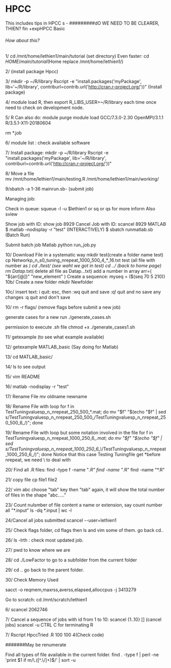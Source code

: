 # HPCC
This includes tips in HPCC
s -
#########dO WE NEED TO BE CLEARER, THIEN?
fin +expHPCC Basic

###### How about this?
1/ cd /mnt/home/lethien1/main/tutorial (set directory)
Even faster: 
cd $HOME/main/tutorial ($Home replace /mnt/home/lethien1/)



2/  (install package Hpcc)

3/ mkdir -p ~/R/library
Rscript -e "install.packages('myPackage', lib='~/R/library', contriburl=contrib.url('http://cran.r-project.org/'))" 
(Install package)


4/ module load R, then
export R_LIBS_USER=~/R/library
each time once need to check on development node.


5/ R
 Can also do: 
module purge
module load GCC/7.3.0-2.30  OpenMPI/3.1.1 R/3.5.1-X11-20180604



rm *.job

6/ module list : check available software


7/ Install package: 
mkdir -p ~/R/library
Rscript -e "install.packages('myPackage', lib='~/R/library', contriburl=contrib.url('http://cran.r-project.org/'))"


8/ Move a file  
 mv /mnt/home/lethien1/main/testing.R /mnt/home/lethien1/main/working/


9/sbatch -a 1-36 mainrun.sb- (submit job)

Managing job: 

Check in queue: squeue -l -u $lethien1
or          sq 
or           qs   for more inform
Also     sview

Show job with ID:  show job 8929
Cancel Job with ID: scancel 8929
MATLAB
$ matlab -nodisplay -r "test"   (INTERACTIVELY)
$ sbatch runmatlab.sb   (Batch Run)

Submit batch job Matlab 
python run_job.py

10/ Download File in a systematic way
mkdir test(create a folder name test)
cp Networkp_n_s0_tuning_nrepeat_1000_500_4_*_16.txt test (all file with number as *)
cd ./test/ (see waht we got in test)
cd ../ (back to home page)
rm Datap*.txt( delete all file as Datap...txt)
  add a number in array
arr=( "${arr[@]}" "new_element" )
Create a sequence: myseq =  ($(seq 70 5 210))
 10b/ Create a new folder
mkdir Newfolder

10c/ insert text: i
quit: esc, 
then :wq quit and save
:q! quit and no save any changes
:q quit and don't save





10/ rm -r flags/ (remove flags before submit a new job)

generate cases for a new run
./generate_cases.sh

permission to execute .sh file
chmod +x ./generate_cases1.sh

11/ getexample (to see what example available)

12/ getexample MATLAB_basic
(Say doing for Matlab)

13/  cd MATLAB_basic/

14/ ls to see output

15/ vim README

16/ matlab -nodisplay -r "test"

17/ Rename File
mv oldname newname

18/ Rename File with loop
for f in TestTuningvaluesp_n_nrepeat_250_500_*.mat; do mv "$f" "$(echo "$f" | sed s/TestTuningvaluesp_n_nrepeat_250_500_/TestTuningvaluesp_n_nrepeat_250_500_6_/)"; done

19/ 
Rename File with loop but some notation involved in the file
 for f in TestTuningvaluesp_n_nrepeat_1000_250_6_*.mat; do mv "$f" "$(echo "$f" | sed s/TestTuningvaluesp_n_nrepeat_1000_250_6_\\*/TestTuningvaluesp_n_nrepeat_1000_250_6_/)"; done
Notice that this case Testing Tuningfile get *before nrepeat, we need \\ to deal with

20/
Find all .R files:
find  -type f -name "*.R"
find -name "*.R"
find -name "*.R"

21/ copy file   cp file1 file2

22/ vim abc choose "tab" key then "tab"
 again, it will show the total number of files in the shape "abc....."

23/ Count nulsmber of file content a name or extension, say count number all "*.input"
ls -dq *.input | wc -l

24/Cancel all jobs submitted
scancel --user=lethien1

25/ Check flags folder, cd flags
then ls and vim some of them.
go back   cd..

26/ ls -lrth : check most updated job.

27/ pwd to know where we are

28/ cd  ./LowFactor to go to a subfolder from the current folder

29/ cd .. go back to the parent folder.

30/ Check Memory Used

sacct -o reqmem,maxrss,averss,elapsed,alloccpus -j 3413279


Go to scratch: cd /mnt/scratch/lethien1

6/ scancel 2062746

7/ Cancel a sequence of jobs with id from 1 to 10: 
scancel {1..10}
[] (cancel jobs)
scancel -u <username>
CTRL C for terminating R
 
 7/ Rscript HpccTried
.R 100 100 4(Check code)

#######May be renumerate
 
 Find all types of file available in the current folder.
 find . -type f | perl -ne 'print $1 if m/\.([^.\/]+)$/' | sort -u


